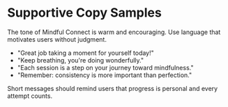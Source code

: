 # Supportive Copy Samples

The tone of Mindful Connect is warm and encouraging. Use language that motivates users without judgment.

- "Great job taking a moment for yourself today!"
- "Keep breathing, you're doing wonderfully."
- "Each session is a step on your journey toward mindfulness."
- "Remember: consistency is more important than perfection."

Short messages should remind users that progress is personal and every attempt counts.
